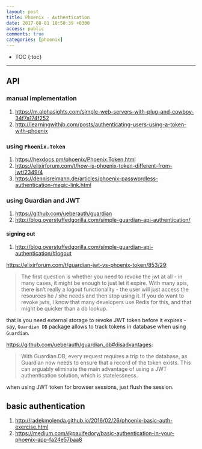 ```yaml
---
layout: post
title: Phoenix - Authentication
date: 2017-08-01 10:50:39 +0300
access: public
comments: true
categories: [phoenix]
---
```


<!-- more -->

<!-- prettier-ignore -->
* TOC
{:toc}
<hr>

API
---

### manual implementation

1. <https://m.alphasights.com/simple-web-servers-with-plug-and-cowboy-34f7a174f252>
2. <http://learningwithjb.com/posts/authenticating-users-using-a-token-with-phoenix>

### using `Phoenix.Token`

1. <https://hexdocs.pm/phoenix/Phoenix.Token.html>
2. <https://elixirforum.com/t/how-is-phoenix-token-different-from-jwt/2349/4>
3. <https://dennisreimann.de/articles/phoenix-passwordless-authentication-magic-link.html>

### using Guardian and JWT

1. <https://github.com/ueberauth/guardian>
2. <http://blog.overstuffedgorilla.com/simple-guardian-api-authentication/>

#### signing out

1. <http://blog.overstuffedgorilla.com/simple-guardian-api-authentication/#logout>

<https://elixirforum.com/t/guardian-jwt-vs-phoenix-token/853/29>:

> The first question is whether you need to revoke the jwt at all -
> in many cases, it might be enough to just let it expire. With many
> apis, there isn’t really a logout functionality - the user will just
> access the resources he / she needs and then stop using it.
> If you do want to revoke jwts, I know that many developers use Redis for
> this, and that might be quicker than a db lookup.

that is you need external storage to revoke JWT token before it expires -
say, `Guardian DB` package allows to track tokens in database when using
`Guardian`.

<https://github.com/ueberauth/guardian_db#disadvantages>:

> With Guardian.DB, every request requires a trip to the database,
> as Guardian now needs to ensure that a record of the token exists.
> This can arguably eliminate the main advantage of using a JWT
> authentication solution, which is statelessness.

when using JWT token for browser sessions, just flush the session.

basic authentication
--------------------

1. <http://radekmolenda.github.io/2016/02/26/phoenix-basic-auth-exercise.html>
2. <https://medium.com/@paulfedory/basic-authentication-in-your-phoenix-app-fa24e57baa8>
